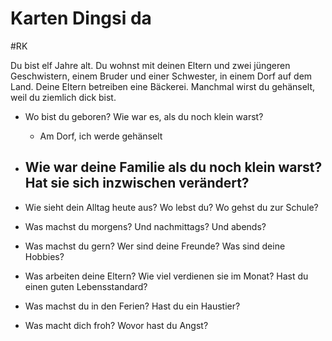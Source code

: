 # Karten Dingsi da
#RK 

Du bist elf Jahre alt. Du wohnst mit deinen Eltern und zwei jüngeren Geschwistern, einem Bruder und einer Schwester, in einem Dorf auf dem Land. Deine Eltern betreiben eine Bäckerei. Manchmal wirst du gehänselt, weil du ziemlich dick bist.

- Wo bist du geboren? Wie war es, als du noch klein warst?
	- Am Dorf, ich werde gehänselt

- Wie war deine Familie als du noch klein warst? Hat sie sich inzwischen verändert?
	- 

- Wie sieht dein Alltag heute aus? Wo lebst du? Wo gehst du zur Schule?

- Was machst du morgens? Und nachmittags? Und abends?

- Was machst du gern? Wer sind deine Freunde? Was sind deine Hobbies?

- Was arbeiten deine Eltern? Wie viel verdienen sie im Monat? Hast du einen guten Lebensstandard?

- Was machst du in den Ferien? Hast du ein Haustier?

- Was macht dich froh? Wovor hast du Angst?